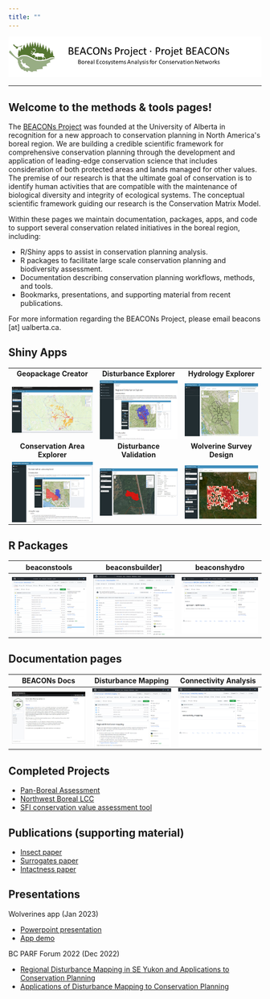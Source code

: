 ```yaml
---
title: ""
---
```


<center><img src="pics/bp_banner.png" alt="BEACONs Project"></center>
<hr>

## Welcome to the methods & tools pages!

The [BEACONs Project](https://beaconsproject.ualberta.ca/) was founded at the University of Alberta in recognition for a new approach to conservation planning in North America's boreal region. We are building a credible scientific framework for comprehensive conservation planning through the development and application of leading-edge conservation science that includes consideration of both protected areas and lands managed for other values. The premise of our research is that the ultimate goal of conservation is to identify human activities that are compatible with the maintenance of biological diversity and integrity of ecological systems. The conceptual scientific framework guiding our research is the Conservation Matrix Model.

Within these pages we maintain documentation, packages, apps, and code to support several conservation related initiatives in the boreal region, including:
* R/Shiny apps to assist in conservation planning analysis.
* R packages to facilitate large scale conservation planning and biodiversity assessment.
* Documentation describing conservation planning workflows, methods, and tools.
* Bookmarks, presentations, and supporting material from recent publications.

For more information regarding the BEACONs Project, please email beacons [at] ualberta.ca.

## Shiny Apps

|  |  |  |
| :---: | :---: | :---: |
| **Geopackage Creator** | **Disturbance Explorer** | **Hydrology Explorer** |
|<a href="https://beaconsproject.shinyapps.io/geopackage_creator/" target="_blank"><img align="center" src="pics/geopackage_creator.jpg" width="300"></a> | <a href="https://beaconsproject.shinyapps.io/disturbance_explorer/" target="_blank"><img align="center" src="pics/regional_disturbance_explorer.png" width="300"></a> | <a href="https://beaconsproject.shinyapps.io/beaconshydro_explorer/" target="_blank"><img align="center" src="pics/hydrology_explorer.jpg" width="300"></a> |
| **Conservation Area Explorer** | **Disturbance Validation** | **Wolverine Survey Design** |
| <a href="https://beaconsproject.shinyapps.io/conservation_area_explorer" target="_blank"><img align="center" src="pics/conservation_area_explorer.png" width="300"></a> | <a href="https://beaconsproject.shinyapps.io/disturbance_validation/" target="_blank"><img align="center" src="pics/disturbance_validation.jpg" width="300"></a> | <a href="https://beaconsproject.shinyapps.io/wolverines/" target="_blank"><img align="center" src="pics/wolverines.png" width="300"></a> |

## R Packages

| **beaconstools** | **beaconsbuilder]** | **beaconshydro** |
| :---: | :---: | :---: |
| <a href="https://github.com/beaconsproject/beaconstools"><img align="center" src="pics/beaconstools.png" width="300"></a> | <a href="https://github.com/beaconsproject/beaconsbuilder"><img align="center" src="pics/beaconsbuilder.png" width="300"></a> | <a href="https://github.com/beaconsproject/beaconshydro"><img align="center" src="pics/BEACONs-upstream-catchments.png" width="300"></a> |

## Documentation pages

| **BEACONs Docs** | **Disturbance Mapping** | **Connectivity Analysis** |
| :---: | :---: | :---: |
| <a href="https://beaconsproject.github.io/beacons_docs/"><img align="center" src="pics/beacons_docs.jpg" width="300"></a> | <a href="https://github.com/beaconsproject/disturbance_mapping"><img align="center" src="pics/disturbance_mapping.png" width="300"></a> | <a href="https://github.com/beaconsproject/connectivity_analysis"><img align="center" src="pics/connectivity_analysis.png" width="300"></a> |

## Completed Projects

- [Pan-Boreal Assessment](https://pba.ualberta.ca)
- [Northwest Boreal LCC](https://nwb.ualberta.ca)
- [SFI conservation value assessment tool](https://borealbirds.ca/conservation-value-assessment-tool/)

## Publications (supporting material)

- [Insect paper](https://github.com/beaconsproject/insect-mdr-simulation)
- [Surrogates paper](https://github.com/prvernier/surrogates)
- [Intactness paper](https://github.com/prvernier/intactness)

## Presentations

Wolverines app (Jan 2023)

- [Powerpoint presentation](https://drive.google.com/file/d/15REnFhUNNPtEkyuAeVzRciYvhtz50ZDP/view)
- [App demo](https://www.youtube.com/watch?v=fgQ3PaJIXsg)

BC PARF Forum 2022 (Dec 2022)

- [Regional Disturbance Mapping in SE Yukon and Applications to Conservation Planning](https://cpcil.ca/bcparf-2022-concurrent-conservation-case-studies/)
- [Applications of Disturbance Mapping to Conservation Planning](https://cpcil.ca/bcparf-2022-concurrent-conservation-case-studies/)
